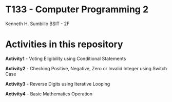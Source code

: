 # T133 - Computer Programming 2
Kenneth H. Sumbillo BSIT - 2F

# Activities in this repository
**Activity1** - Voting Eligibility using Conditional Statements

**Activity2** - Checking Positive, Negative, Zero or Invalid Integer using Switch Case

**Activity3** - Reverse Digits using Iterative Looping

**Activity4** - Basic Mathematics Operation

